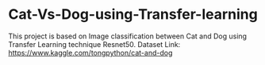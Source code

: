 # Cat-Vs-Dog-using-Transfer-learning
This project is based on Image classification between Cat and Dog using Transfer Learning technique Resnet50.
Dataset Link:
https://www.kaggle.com/tongpython/cat-and-dog
